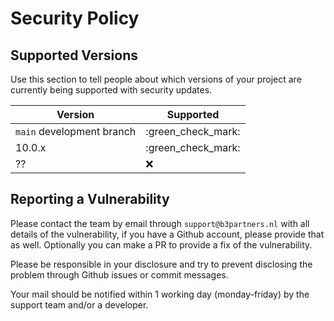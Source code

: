 # Security Policy

## Supported Versions

Use this section to tell people about which versions of your project are
currently being supported with security updates.

| Version                   | Supported          |
|---------------------------| ------------------ |
| `main` development branch | :green_check_mark: |
| 10.0.x                    | :green_check_mark: |
| ??                        | :x:                |


## Reporting a Vulnerability

Please contact the team by email through `support@b3partners.nl` with all details 
of the vulnerability, if you have a Github account, please provide that as well. 
Optionally you can make a PR to provide a fix of the vulnerability. 

Please be responsible in your disclosure and try to prevent disclosing the problem
through Github issues or commit messages.

Your mail should be notified within 1 working day (monday-friday) by the 
support team and/or a developer.
